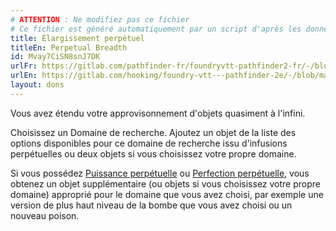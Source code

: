 ```yaml
---
# ATTENTION : Ne modifiez pas ce fichier
# Ce fichier est généré automatiquement par un script d'après les données du module Foundry VTT officiel et de sa traduction
title: Élargissement perpétuel
titleEn: Perpetual Breadth
id: Mvay7CiSN8snJ7DK
urlFr: https://gitlab.com/pathfinder-fr/foundryvtt-pathfinder2-fr/-/blob/master/data/feats/Mvay7CiSN8snJ7DK.htm
urlEn: https://gitlab.com/hooking/foundry-vtt---pathfinder-2e/-/blob/master/packs/data/feats.db/perpetual-breadth.json
layout: dons
---
```

Vous avez étendu votre approvisonnement d'objets quasiment à l'infini.

Choisissez un Domaine de recherche. Ajoutez un objet de la liste des options disponibles pour ce domaine de recherche issu d'infusions perpétuelles ou deux objets si vous choisissez votre propre domaine.

Si vous possédez [Puissance perpétuelle](../capacité-classe/efficacité-perpétuelle-toxicologiste.html) ou [Perfection perpétuelle](../capacité-classe/perfection-perpétuelle-toxicologiste.html), vous obtenez un objet supplémentaire (ou objets si vous choisissez votre propre domaine) approprié pour le domaine que vous avez choisi, par exemple une version de plus haut niveau de la bombe que vous avez choisi ou un nouveau poison.

